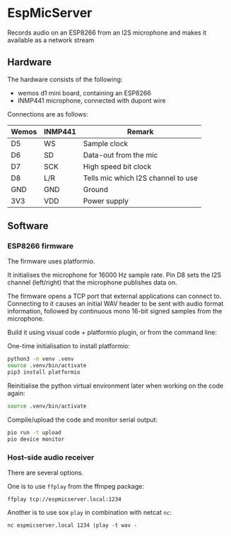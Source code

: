 # EspMicServer
Records audio on an ESP8266 from an I2S microphone and makes it available as a network stream

## Hardware
The hardware consists of the following:
* wemos d1 mini board, containing an ESP8266
* INMP441 microphone, connected with dupont wire

Connections are as follows:

| Wemos | INMP441 | Remark |
| ----- | ------- |- |
| D5    | WS      | Sample clock |
| D6    | SD      | Data-out from the mic |
| D7    | SCK     | High speed bit clock|
| D8    | L/R     | Tells mic which I2S channel to use |
| GND   | GND     | Ground |
| 3V3   | VDD     | Power supply |

## Software

### ESP8266 firmware
The firmware uses platformio.

It initialises the microphone for 16000 Hz sample rate.
Pin D8 sets the I2S channel (left/right) that the microphone publishes data on. 

The firmware opens a TCP port that external applications can connect to. Connecting to it causes an initial WAV header to be sent with audio format information, followed by continuous mono 16-bit signed samples from the microphone. 

Build it using visual code + platformio plugin, or from the command line:

One-time initialisation to install platformio:
```bash
python3 -m venv .venv
source .venv/bin/activate
pip3 install platformio
```

Reinitialise the python virtual environment later when working on the code again:
```bash
source .venv/bin/activate
```

Compile/upload the code and monitor serial output:
```bash
pio run -t upload
pio device monitor
```

### Host-side audio receiver
There are several options.

One is to use `ffplay` from the ffmpeg package:
```
ffplay tcp://espmicserver.local:1234
```

Another is to use sox `play` in combination with netcat `nc`:
```
nc espmicserver.local 1234 |play -t wav -
```
